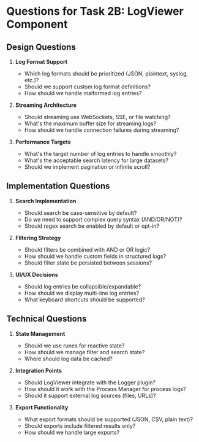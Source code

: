 # Questions for Task 2B: LogViewer Component

## Design Questions

1. **Log Format Support**
   - Which log formats should be prioritized (JSON, plaintext, syslog, etc.)?
   - Should we support custom log format definitions?
   - How should we handle malformed log entries?

2. **Streaming Architecture**
   - Should streaming use WebSockets, SSE, or file watching?
   - What's the maximum buffer size for streaming logs?
   - How should we handle connection failures during streaming?

3. **Performance Targets**
   - What's the target number of log entries to handle smoothly?
   - What's the acceptable search latency for large datasets?
   - Should we implement pagination or infinite scroll?

## Implementation Questions

1. **Search Implementation**
   - Should search be case-sensitive by default?
   - Do we need to support complex query syntax (AND/OR/NOT)?
   - Should regex search be enabled by default or opt-in?

2. **Filtering Strategy**
   - Should filters be combined with AND or OR logic?
   - How should we handle custom fields in structured logs?
   - Should filter state be persisted between sessions?

3. **UI/UX Decisions**
   - Should log entries be collapsible/expandable?
   - How should we display multi-line log entries?
   - What keyboard shortcuts should be supported?

## Technical Questions

1. **State Management**
   - Should we use runes for reactive state?
   - How should we manage filter and search state?
   - Where should log data be cached?

2. **Integration Points**
   - Should LogViewer integrate with the Logger plugin?
   - How should it work with the Process Manager for process logs?
   - Should it support external log sources (files, URLs)?

3. **Export Functionality**
   - What export formats should be supported (JSON, CSV, plain text)?
   - Should exports include filtered results only?
   - How should we handle large exports?